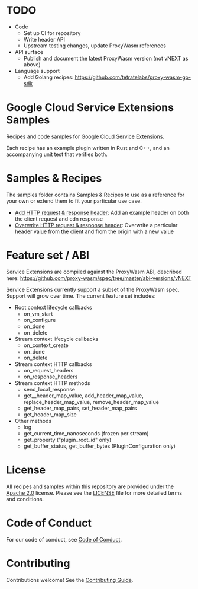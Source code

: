 # TODO

*   Code
    *   Set up CI for repository
    *   Write header API
    *   Upstream testing changes, update ProxyWasm references
*   API surface
    *   Publish and document the latest ProxyWasm version (not vNEXT as above)
*   Language support
    *   Add Golang recipes: https://github.com/tetratelabs/proxy-wasm-go-sdk

# Google Cloud Service Extensions Samples

Recipes and code samples for
[Google Cloud Service Extensions](https://cloud.google.com/).

Each recipe has an example plugin written in Rust and C++, and an accompanying
unit test that verifies both.

# Samples & Recipes

The samples folder contains Samples & Recipes to use as a reference for your own
or extend them to fit your particular use case.

*   [Add HTTP request & response header](samples/add-http-header): Add an
    example header on both the client request and cdn response
*   [Overwrite HTTP request & response header](samples/add-http-header):
    Overwrite a particular header value from the client and from the origin with
    a new value

# Feature set / ABI

Service Extensions are compiled against the ProxyWasm ABI, described here:
https://github.com/proxy-wasm/spec/tree/master/abi-versions/vNEXT

Service Extensions currently support a subset of the ProxyWasm spec. Support
will grow over time. The current feature set includes:

*   Root context lifecycle callbacks
    *   on_vm_start
    *   on_configure
    *   on_done
    *   on_delete
*   Stream context lifecycle callbacks
    *   on_context_create
    *   on_done
    *   on_delete
*   Stream context HTTP callbacks
    *   on_request_headers
    *   on_response_headers
*   Stream context HTTP methods
    *   send_local_response
    *   get__header_map_value, add_header_map_value, replace_header_map_value,
        remove_header_map_value
    *   get_header_map_pairs, set_header_map_pairs
    *   get_header_map_size
*   Other methods
    *   log
    *   get_current_time_nanoseconds (frozen per stream)
    *   get_property ("plugin_root_id" only)
    *   get_buffer_status, get_buffer_bytes (PluginConfiguration only)

# License

All recipes and samples within this repository are provided under the
[Apache 2.0](https://www.apache.org/licenses/LICENSE-2.0) license. Please see
the [LICENSE](/LICENSE) file for more detailed terms and conditions.

# Code of Conduct

For our code of conduct, see [Code of Conduct](/docs/CODE_OF_CONDUCT.md).

# Contributing

Contributions welcome! See the [Contributing Guide](/docs/CONTRIBUTING.md).
